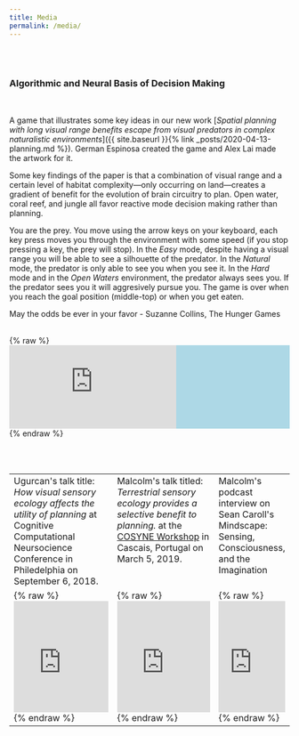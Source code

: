 ```yaml
---
title: Media
permalink: /media/
---
```

<br><br>

### Algorithmic and Neural Basis of Decision Making 
<br>

A game that illustrates some key ideas in our new work [_Spatial planning with long visual range benefits escape from visual predators in complex naturalistic environments_]({{ site.baseurl }}{% link _posts/2020-04-13-planning.md %}). German Espinosa created the game and Alex Lai made the artwork for it.  

Some key findings of the paper is that a combination of visual range and a certain level of habitat complexity&mdash;only occurring on land&mdash;creates a gradient of benefit for the evolution of brain circuitry to plan. Open water, coral reef, and jungle all favor reactive mode decision making rather than planning. 

You are the prey. You move using the arrow keys on your keyboard, each key press moves you through the environment with some speed (if you stop pressing a key, the prey will stop). In the _Easy_ mode, despite having a visual range you will be able to see a silhouette of the predator. In the _Natural_ mode, the predator is only able to see you when you see it. In the _Hard_ mode and in the _Open Waters_ environment, the predator always sees you. If the predator sees you it will aggresively pursue you. The game is over when you reach the goal position (middle-top) or when you get eaten. 

May the odds be ever in your favor - Suzanne Collins, The Hunger Games

<br>
{% raw %}
<div class="resp-container" style="background-color:lightblue">
<iframe class="resp-iframe" allowtransparency="true" src="https://maciver-lab.github.io/plangame/" frameborder="0" border="0" marginwidth="0" scrolling="no" align="middle" marginwidth="0" marginheight="0" hspace="0" vspace="0" allowfullscreen></iframe>
</div>
{% endraw %}

<br><br>

<table class="media">        
        <tr>
            <td valign="top" width="38%">
                    Ugurcan's talk title: <i> How visual sensory ecology affects the utility of planning</i>
                at Cognitive Computational Neursocience Conference in Philedelphia on September 6, 2018.</td>
            <td valign="top" width="38%">
                    Malcolm's talk titled: <i>Terrestrial sensory ecology provides a selective benefit to planning.</i>
                    at the 
                    <a href="https://www.cosyne.org/c/index.php?title=Workshops2019_naturalistic_decisions">COSYNE Workshop</a> 
                    in Cascais, Portugal on March 5, 2019.</td>
            <td valign="top" width="24%">
                Malcolm's podcast interview on Sean Caroll's Mindscape: 
                    Sensing, Consciousness, and the Imagination</td>
        </tr>       
        <tr>
            <td> {% raw %}
                <iframe width="100%" height="200px" src="https://www.youtube.com/embed/yKILeeI_9n0?start=22" frameborder="0" allow="accelerometer; autoplay; encrypted-media; gyroscope; picture-in-picture" allowfullscreen></iframe>
                {% endraw %}
            </td>
            <td> {% raw %}
                 <iframe width="100%" height="200px" src="https://www.youtube.com/embed/Q3H-5Z3-6gM" frameborder="0" allow="accelerometer; autoplay; encrypted-media; gyroscope; picture-in-picture" allowfullscreen></iframe>
                 {% endraw %}
            </td>
            <td> 
                    {% raw %}
                    <iframe src="https://art19.com/shows/sean-carrolls-mindscape/episodes/e1b941fa-0a10-4f73-8a5a-1d916290d413/embed?theme=dark-blue" width="100%" height="200px" frameborder="no" border="0" marginwidth="0" scrolling="yes"></iframe>
                    {% endraw %}
            </td>
        </tr>
</table>
